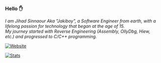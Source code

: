 ### Hello ✋

*I am Jihad Sinnaour Aka "Jakiboy", a Software Engineer from earth, with a lifelong passion for technology that began at the age of 15.  
My journey started with Reverse Engineering (Assembly, OllyDbg, Hiew, etc.) and progressed to C/C++ programming.*

[![Website](https://img.shields.io/badge/Read-more-ff652f?style=for-the-badge&logoColor=white)](https://info.jihadsinnaour.com/resume)

[![Stats](https://github-readme-stats.vercel.app/api?username=Jakiboy&show_icons=true&theme=codeSTACKr)](https://info.jihadsinnaour.com/resume)